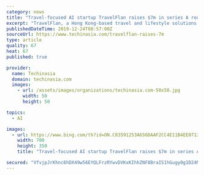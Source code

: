 ```yaml
---
category: news
title: "Travel-focused AI startup TravelFlan raises $7m in series A round"
excerpt: "TravelFlan, a Hong Kong-based travel and lifestyle solutions provider backed by AI, announced it has raised US$7 million in a series A funding round led by Sogong PinPoint Kclavis AI Travel Tech Fund, an investment arm of Lazard Korea. Artesian Capital, Linear Venture, Construction-Radiant Tech Ventures Fund, Hong Kong government’s ITVFC fund ..."
publishedDateTime: 2019-12-24T08:57:00Z
sourceUrl: https://www.techinasia.com/travelflan-raises-7m
type: article
quality: 67
heat: 67
published: true

provider:
  name: Techinasia
  domain: techinasia.com
  images:
    - url: /assets/images/organizations/techinasia.com-50x50.jpg
      width: 50
      height: 50

topics:
  - AI

images:
  - url: https://www.bing.com/th?id=ON.C83591253A656DAAF2CC4E11B4EE0712
    width: 700
    height: 350
    title: "Travel-focused AI startup TravelFlan raises $7m in series A round"

secured: "VfvjpJrKhnc6hDX49w56EYQLFrzRYwvDVKxKIhhZNF8BraIS1hGugy0g1D24NLrL8d8Y4KftdqYK7Ya0myekl1+p5hxPQ/0Ex76JBTBRiPRc3H6FULXpFUM+rhxnUTVUap0EttIQQoErlIY8NgT3vvY/NFUyzwVrDyevNketjG7WbrvnEezIJSSYp6T9rZtTZNq6V3PtF4QkZD+L0G12iYP4FS6kTXp8fVP52/BQ7KR1+0BFRnekjq9jbbez2UuxmNi+XDQNlW7gmj0cO1Jc9Q==;G5lVfaY7zJNeBq+FIk4q2w=="
---
```


